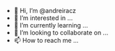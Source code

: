 - 👋 Hi, I’m @andreiracz
- 👀 I’m interested in ...
- 🌱 I’m currently learning ...
- 💞️ I’m looking to collaborate on ...
- 📫 How to reach me ...

<!---
andreiracz/andreiracz is a ✨ special ✨ repository because its `README.md` (this file) appears on your GitHub profile.
You can click the Preview link to take a look at your changes.
--->
